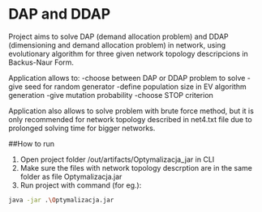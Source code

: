 # DAP and DDAP
Project aims to solve DAP (demand allocation problem) and DDAP (dimensioning and demand allocation problem) in network, using evolutionary algorithm for three given network topology descripcions in Backus-Naur Form.

Application allows to:
-choose between DAP or DDAP problem to solve
-give seed for random generator
-define population size in EV algorithm generation
-give mutation probability
-choose STOP criterion

Application also allows to solve problem with brute force method, but it is only recommended for network topology described in net4.txt file due to prolonged solving time for bigger networks.


##How to run
1. Open project folder /out/artifacts/Optymalizacja_jar in CLI
2. Make sure the files with network topology descrption are in the same folder as file Optymalizacja.jar
2. Run project with command (for eg.):
```sh
java -jar .\Optymalizacja.jar
```
